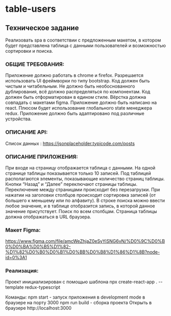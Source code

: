 # table-users

## Техническое задание
Реализовать spa в соответствии с предложенным макетом, в котором будет представлена таблица с данными пользователей и возможностью сортировки и поиска.

### ОБЩИЕ ТРЕБОВАНИЯ:

Приложение должно работать в chrome и firefox.
Разрешается использовать UI фреймворки по типу bootstrap.
Код должен быть чистым и читабельным.
Не должно быть необоснованного дублирования, всё должно распределяться по компонентам.
Код должен быть отформатирован в едином стиле.
Вёрстка должна совпадать с макетами figma.
Приложение должно быть написано на react.
Плюсом будет использование глобального state менеджера redux.
Приложение должно быть адаптировано под различные устройства.

### ОПИСАНИЕ API:
Список данных : https://jsonplaceholder.typicode.com/posts

### ОПИСАНИЕ ПРИЛОЖЕНИЯ:
При входе на страницу отображается таблица с данными.
На одной странице таблицы показывается только 10 записей.
Под таблицей располагаются элементы, показывающие количество страниц таблицы.
Кнопки “Назад” и “Далее” переключают страницы таблицы.
Переключение между страницами происходит без перезагрузки.
При нажатии на заголовки столбцов происходит сортировка записей (от большего к меньшему или по алфавиту).
В строке поиска можно ввести любое значение, и в таблице отобразится запись, в которой данное значение присутствует. Поиск по всем столбцам.
Страница таблицы должна отображаться в URL браузера.

### Макет Figma:
https://www.figma.com/file/amcWeZhjaZ0eSyYiSNG6vN/%D0%9C%D0%B0%D0%BA%D0%B5%D1%82-%D1%82%D0%B0%D0%B1%D0%BB%D0%B8%D1%86%D1%8B?node-id=0%3A1 

### Реализация:
Проект инициализирован с помощью шаблона npx create-react-app . --template redux-typescript

Команды:
npm start - запуск приложения в development mode в браузере на порту 3000
npm run build - сборка проекта
Открыть в браузере http://localhost:3000
